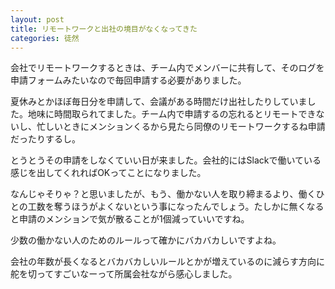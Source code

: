 ```yaml
---
layout: post
title: リモートワークと出社の境目がなくなってきた
categories: 徒然
---
```


会社でリモートワークするときは、チーム内でメンバーに共有して、そのログを申請フォームみたいなので毎回申請する必要がありました。

夏休みとかほぼ毎日分を申請して、会議がある時間だけ出社したりしていました。地味に時間取られてました。チーム内で申請するの忘れるとリモートできないし、忙しいときにメンションくるから見たら同僚のリモートワークするね申請だったりするし。

とうとうその申請をしなくていい日が来ました。会社的にはSlackで働いている感じを出してくれればOKってことになりました。

なんじゃそりゃ？と思いましたが、もう、働かない人を取り締まるより、働くひとの工数を奪うほうがよくないという事になったんでしょう。たしかに無くなると申請のメンションで気が散ることが1個減っていいですね。

少数の働かない人のためのルールって確かにバカバカしいですよね。

会社の年数が長くなるとバカバカしいルールとかが増えているのに減らす方向に舵を切ってすごいなーって所属会社ながら感心しました。
